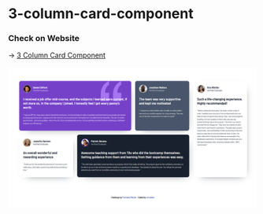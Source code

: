 # 3-column-card-component


### Check on Website
<p> 
  →
  <a href="https://determined-ride-cccc96.netlify.app/"> 3 Column Card Component</a>
  <br />
  <br />
  <img src="https://github.com/cornelber/3-column-card-component/blob/main/img/3-column-card.png" alt"3 Column Card"/>
</p>
